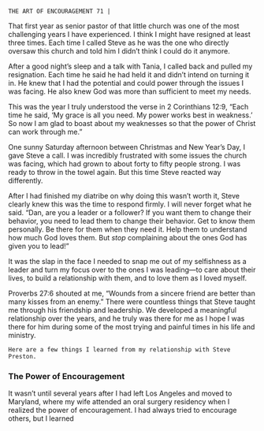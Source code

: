 ```
THE ART OF ENCOURAGEMENT 71 |
```
That first year as senior pastor of that little church was one of the most
challenging years I have experienced. I think I might have resigned at least three
times. Each time I called Steve as he was the one who directly oversaw this church
and told him I didn’t think I could do it anymore.

After a good night’s sleep and a talk with Tania, I called back and pulled my
resignation. Each time he said he had held it and didn’t intend on turning it in. He
knew that I had the potential and could power through the issues I was facing. He
also knew God was more than sufficient to meet my needs.

This was the year I truly understood the verse in 2 Corinthians 12:9, “Each
time he said, ‘My grace is all you need. My power works best in weakness.’ So now
I am glad to boast about my weaknesses so that the power of Christ can work
through me.”

One sunny Saturday afternoon between Christmas and New Year’s Day, I
gave Steve a call. I was incredibly frustrated with some issues the church was
facing, which had grown to about forty to fifty people strong. I was ready to
throw in the towel again. But this time Steve reacted way differently.

After I had finished my diatribe on why doing this wasn’t worth it, Steve
clearly knew this was the time to respond firmly. I will never forget what he said.
“Dan, are you a leader or a follower? If you want them to change their behavior,
you need to lead them to change their behavior. Get to know them personally. Be
there for them when they need it. Help them to understand how much God loves
them. But _stop_ complaining about the ones God has given you to lead!”

It was the slap in the face I needed to snap me out of my selfishness as a
leader and turn my focus over to the ones I was leading—to care about their lives,
to build a relationship with them, and to love them as I loved myself.

Proverbs 27:6 shouted at me,
“Wounds from a sincere friend are better than many kisses from an enemy.”
There were countless things that Steve taught me through his friendship
and leadership. We developed a meaningful relationship over the years, and he
truly was there for me as I hope I was there for him during some of the most
trying and painful times in his life and ministry.

```
Here are a few things I learned from my relationship with Steve Preston.
```
### The Power of Encouragement

It wasn’t until several years after I had left Los Angeles and moved to
Maryland, where my wife attended an oral surgery residency when I realized the
power of encouragement. I had always tried to encourage others, but I learned